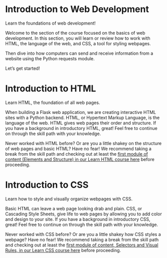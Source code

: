 # Introduction to Web Development

Learn the foundations of web development!

Welcome to the section of the course focused on the basics of web
development. In this section, you will learn or review how to work with
HTML, the language of the web, and CSS, a tool for styling webpages.

Then dive into how computers can send and receive information from a
website using the Python requests module.

Let’s get started!

# Introduction to HTML

Learn HTML, the foundation of all web pages.

When building a Flask web application, we are creating interactive HTML
sites with a Python backend. HTML, or Hypertext Markup Language, is the
language of the web. HTML gives web pages their order and structure. If
you have a background in introductory HTML, great! Feel free to continue
on through the skill path with your knowledge.

Never worked with HTML before? Or are you a little shakey on the
structure of web pages and basic HTML? Have no fear! We recommend taking
a break from the skill path and checking out at least the <a
href="https://www.codecademy.com/learn/learn-html/modules/learn-html-elements"
class="e14vpv2g1 gamut-xro1w8-ResetElement-Anchor-AnchorBase e1bhhzie0"
target="_blank">first module of content (Elements and Structure) in our
Learn HTML course here</a> before proceeding.

# Introduction to CSS

Learn how to style and visually organize webpages with CSS.

Basic HTML can leave a web page looking drab and plain. CSS, or
Cascading Style Sheets, give life to web pages by allowing you to add
color and design to your site. If you have a background in introductory
CSS, great! Feel free to continue on through the skill path with your
knowledge.

Never worked with CSS before? Or are you a little shakey how CSS styles
a webpage? Have no fear! We recommend taking a break from the skill path
and checking out at least the <a
href="https://www.codecademy.com/learn/learn-css/modules/learn-css-selectors-visual-rules"
class="e14vpv2g1 gamut-xro1w8-ResetElement-Anchor-AnchorBase e1bhhzie0"
target="_blank">first module of content, Selectors and Visual Rules, in
our Learn CSS course here</a> before proceeding.
